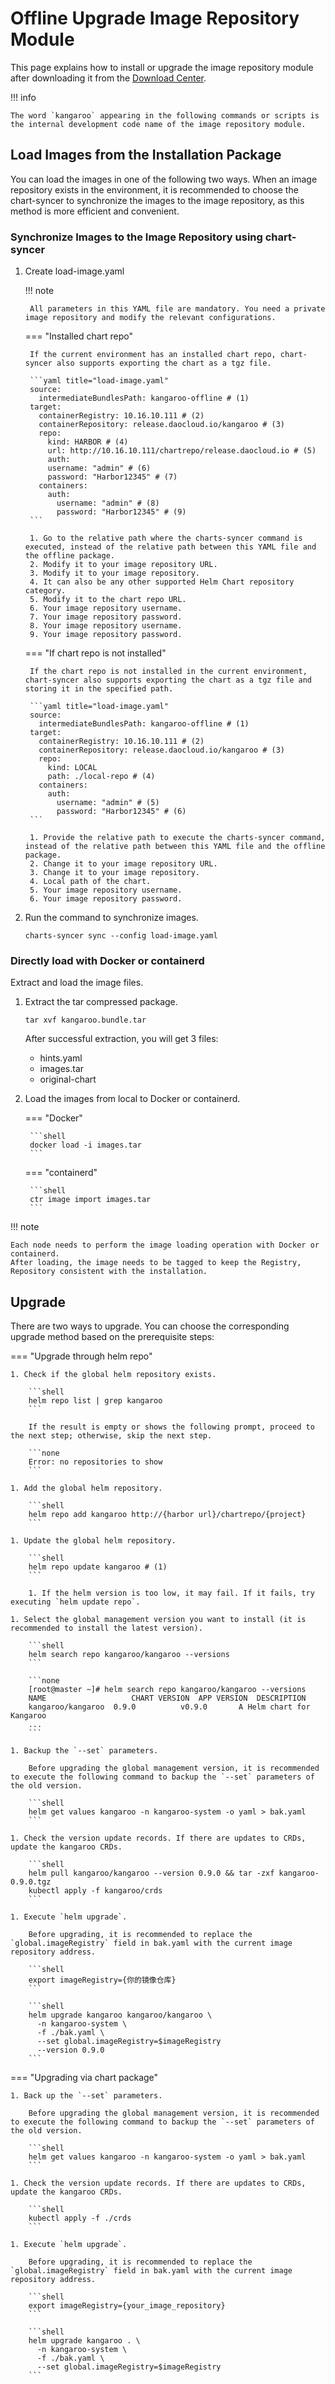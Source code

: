 # Offline Upgrade Image Repository Module

This page explains how to install or upgrade the image repository module after downloading it from the [Download Center](../../download/dce5.md).

!!! info

    The word `kangaroo` appearing in the following commands or scripts is the internal development code name of the image repository module.

## Load Images from the Installation Package

You can load the images in one of the following two ways. When an image repository exists in the environment, it is recommended to choose the chart-syncer to synchronize the images to the image repository, as this method is more efficient and convenient.

### Synchronize Images to the Image Repository using chart-syncer

1. Create load-image.yaml

    !!! note  

        All parameters in this YAML file are mandatory. You need a private image repository and modify the relevant configurations.

    === "Installed chart repo"

        If the current environment has an installed chart repo, chart-syncer also supports exporting the chart as a tgz file.

        ```yaml title="load-image.yaml"
        source:
          intermediateBundlesPath: kangaroo-offline # (1)
        target:
          containerRegistry: 10.16.10.111 # (2)
          containerRepository: release.daocloud.io/kangaroo # (3)
          repo:
            kind: HARBOR # (4)
            url: http://10.16.10.111/chartrepo/release.daocloud.io # (5)
            auth:
            username: "admin" # (6)
            password: "Harbor12345" # (7)
          containers:
            auth:
              username: "admin" # (8)
              password: "Harbor12345" # (9)
        ```

        1. Go to the relative path where the charts-syncer command is executed, instead of the relative path between this YAML file and the offline package.
        2. Modify it to your image repository URL.
        3. Modify it to your image repository.
        4. It can also be any other supported Helm Chart repository category.
        5. Modify it to the chart repo URL.
        6. Your image repository username.
        7. Your image repository password.
        8. Your image repository username.
        9. Your image repository password.

    === "If chart repo is not installed"

        If the chart repo is not installed in the current environment, chart-syncer also supports exporting the chart as a tgz file and storing it in the specified path.

        ```yaml title="load-image.yaml"
        source:
          intermediateBundlesPath: kangaroo-offline # (1)
        target:
          containerRegistry: 10.16.10.111 # (2)
          containerRepository: release.daocloud.io/kangaroo # (3)
          repo:
            kind: LOCAL
            path: ./local-repo # (4)
          containers:
            auth:
              username: "admin" # (5)
              password: "Harbor12345" # (6)
        ```

        1. Provide the relative path to execute the charts-syncer command, instead of the relative path between this YAML file and the offline package.
        2. Change it to your image repository URL.
        3. Change it to your image repository.
        4. Local path of the chart.
        5. Your image repository username.
        6. Your image repository password.

1. Run the command to synchronize images.

    ```shell
    charts-syncer sync --config load-image.yaml
    ```

### Directly load with Docker or containerd

Extract and load the image files.

1. Extract the tar compressed package.

    ```shell
    tar xvf kangaroo.bundle.tar
    ```

    After successful extraction, you will get 3 files:

    - hints.yaml
    - images.tar
    - original-chart

2. Load the images from local to Docker or containerd.

    === "Docker"

        ```shell
        docker load -i images.tar
        ```

    === "containerd"

        ```shell
        ctr image import images.tar
        ```

!!! note

    Each node needs to perform the image loading operation with Docker or containerd.
    After loading, the image needs to be tagged to keep the Registry, Repository consistent with the installation.

## Upgrade

There are two ways to upgrade. You can choose the corresponding upgrade method based on the prerequisite steps:

=== "Upgrade through helm repo"

    1. Check if the global helm repository exists.

        ```shell
        helm repo list | grep kangaroo
        ```

        If the result is empty or shows the following prompt, proceed to the next step; otherwise, skip the next step.

        ```none
        Error: no repositories to show
        ```

    1. Add the global helm repository.

        ```shell
        helm repo add kangaroo http://{harbor url}/chartrepo/{project}
        ```

    1. Update the global helm repository.

        ```shell
        helm repo update kangaroo # (1)
        ```

        1. If the helm version is too low, it may fail. If it fails, try executing `helm update repo`.

    1. Select the global management version you want to install (it is recommended to install the latest version).

        ```shell
        helm search repo kangaroo/kangaroo --versions
        ```

        ```none
        [root@master ~]# helm search repo kangaroo/kangaroo --versions
        NAME                   CHART VERSION  APP VERSION  DESCRIPTION
        kangaroo/kangaroo  0.9.0          v0.9.0       A Helm chart for Kangaroo
        ...
        ```

    1. Backup the `--set` parameters.

        Before upgrading the global management version, it is recommended to execute the following command to backup the `--set` parameters of the old version.

        ```shell
        helm get values kangaroo -n kangaroo-system -o yaml > bak.yaml
        ```

    1. Check the version update records. If there are updates to CRDs, update the kangaroo CRDs.

        ```shell
        helm pull kangaroo/kangaroo --version 0.9.0 && tar -zxf kangaroo-0.9.0.tgz
        kubectl apply -f kangaroo/crds
        ```

    1. Execute `helm upgrade`.

        Before upgrading, it is recommended to replace the `global.imageRegistry` field in bak.yaml with the current image repository address.

        ```shell
        export imageRegistry={你的镜像仓库}
        ```

        ```shell
        helm upgrade kangaroo kangaroo/kangaroo \
          -n kangaroo-system \
          -f ./bak.yaml \
          --set global.imageRegistry=$imageRegistry
          --version 0.9.0
        ```

=== "Upgrading via chart package"

    1. Back up the `--set` parameters.

        Before upgrading the global management version, it is recommended to execute the following command to backup the `--set` parameters of the old version.

        ```shell
        helm get values kangaroo -n kangaroo-system -o yaml > bak.yaml
        ```

    1. Check the version update records. If there are updates to CRDs, update the kangaroo CRDs.

        ```shell
        kubectl apply -f ./crds
        ```

    1. Execute `helm upgrade`.

        Before upgrading, it is recommended to replace the `global.imageRegistry` field in bak.yaml with the current image repository address.

        ```shell
        export imageRegistry={your_image_repository}
        ```

        ```shell
        helm upgrade kangaroo . \
          -n kangaroo-system \
          -f ./bak.yaml \
          --set global.imageRegistry=$imageRegistry
        ```
